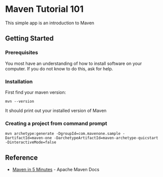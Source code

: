 # Maven Tutorial 101

This simple app is an introduction to Maven

## Getting Started
### Prerequisites

You most have an understanding of how to install software on your computer. If you do not know to do this, ask for help.

### Installation

First find your maven version:

```
mvn --version
```
It should print out your installed version of Maven

### Creating a project from command prompt

```
mvn archetype:generate -DgroupId=com.mavenone.sample -DartifactId=maven-one -DarchetypeArtifactId=maven-archetype-quicstart -DinteractiveMode=false
```
## Reference
* [Maven in 5 Minutes](https://maven.apache.org/guides/getting-started/maven-in-five-minutes.html) - Apache Maven Docs
